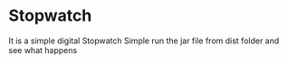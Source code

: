 # Stopwatch
It is a simple digital Stopwatch 
Simple run the jar file from dist folder and see what happens
